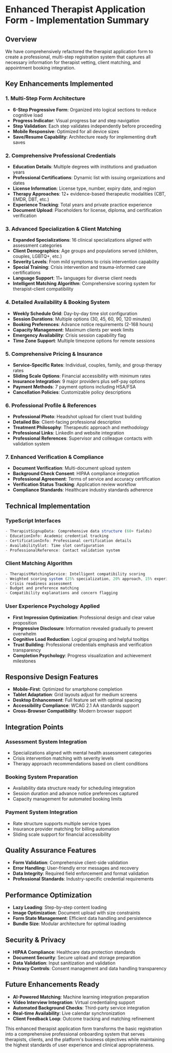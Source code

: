 # Enhanced Therapist Application Form - Implementation Summary

## Overview
We have comprehensively refactored the therapist application form to create a professional, multi-step registration system that captures all necessary information for therapist vetting, client matching, and appointment booking integration.

## Key Enhancements Implemented

### 1. Multi-Step Form Architecture
- **6-Step Progressive Form**: Organized into logical sections to reduce cognitive load
- **Progress Indicator**: Visual progress bar and step navigation
- **Step Validation**: Each step validates independently before proceeding
- **Mobile Responsive**: Optimized for all device sizes
- **Save/Resume Capability**: Architecture ready for implementing draft saves

### 2. Comprehensive Professional Credentials
- **Education Details**: Multiple degrees with institutions and graduation years
- **Professional Certifications**: Dynamic list with issuing organizations and dates
- **License Information**: License type, number, expiry date, and region
- **Therapy Approaches**: 12+ evidence-based therapeutic modalities (CBT, EMDR, DBT, etc.)
- **Experience Tracking**: Total years and private practice experience
- **Document Upload**: Placeholders for license, diploma, and certification verification

### 3. Advanced Specialization & Client Matching
- **Expanded Specializations**: 16 clinical specializations aligned with assessment categories
- **Client Demographics**: Age groups and populations served (children, couples, LGBTQ+, etc.)
- **Severity Levels**: From mild symptoms to crisis intervention capability
- **Special Training**: Crisis intervention and trauma-informed care certifications
- **Language Support**: 11+ languages for diverse client needs
- **Intelligent Matching Algorithm**: Comprehensive scoring system for therapist-client compatibility

### 4. Detailed Availability & Booking System
- **Weekly Schedule Grid**: Day-by-day time slot configuration
- **Session Durations**: Multiple options (30, 45, 60, 90, 120 minutes)
- **Booking Preferences**: Advance notice requirements (2-168 hours)
- **Capacity Management**: Maximum clients per week limits
- **Emergency Availability**: Crisis session capability flag
- **Time Zone Support**: Multiple timezone options for remote sessions

### 5. Comprehensive Pricing & Insurance
- **Service-Specific Rates**: Individual, couples, family, and group therapy rates
- **Sliding Scale Options**: Financial accessibility with minimum rates
- **Insurance Integration**: 9 major providers plus self-pay options
- **Payment Methods**: 7 payment options including HSA/FSA
- **Cancellation Policies**: Customizable policy descriptions

### 6. Professional Profile & References
- **Professional Photo**: Headshot upload for client trust building
- **Detailed Bio**: Client-facing professional description
- **Treatment Philosophy**: Therapeutic approach and methodology
- **Professional Links**: LinkedIn and website integration
- **Professional References**: Supervisor and colleague contacts with validation system

### 7. Enhanced Verification & Compliance
- **Document Verification**: Multi-document upload system
- **Background Check Consent**: HIPAA compliance integration
- **Professional Agreement**: Terms of service and accuracy certification
- **Verification Status Tracking**: Application review workflow
- **Compliance Standards**: Healthcare industry standards adherence

## Technical Implementation

### TypeScript Interfaces
```typescript
- TherapistSignupData: Comprehensive data structure (60+ fields)
- EducationInfo: Academic credential tracking
- CertificationInfo: Professional certification details
- AvailabilitySlot: Time slot configuration
- ProfessionalReference: Contact validation system
```

### Client Matching Algorithm
```typescript
- TherapistMatchingService: Intelligent compatibility scoring
- Weighted scoring system (25% specialization, 20% approach, 15% experience)
- Crisis readiness assessment
- Budget and preference matching
- Compatibility explanations and concern flagging
```

### User Experience Psychology Applied
- **First Impression Optimization**: Professional design and clear value proposition
- **Progressive Disclosure**: Information revealed gradually to prevent overwhelm
- **Cognitive Load Reduction**: Logical grouping and helpful tooltips
- **Trust Building**: Professional credentials emphasis and verification transparency
- **Completion Psychology**: Progress visualization and achievement milestones

## Responsive Design Features
- **Mobile-First**: Optimized for smartphone completion
- **Tablet Adaptation**: Grid layouts adjust for medium screens
- **Desktop Enhancement**: Full feature set with optimal spacing
- **Accessibility Compliance**: WCAG 2.1 AA standards support
- **Cross-Browser Compatibility**: Modern browser support

## Integration Points

### Assessment System Integration
- Specializations aligned with mental health assessment categories
- Crisis intervention matching with severity levels
- Therapy approach recommendations based on client conditions

### Booking System Preparation
- Availability data structure ready for scheduling integration
- Session duration and advance notice preferences captured
- Capacity management for automated booking limits

### Payment System Integration
- Rate structure supports multiple service types
- Insurance provider matching for billing automation
- Sliding scale support for financial accessibility

## Quality Assurance Features
- **Form Validation**: Comprehensive client-side validation
- **Error Handling**: User-friendly error messages and recovery
- **Data Integrity**: Required field enforcement and format validation
- **Professional Standards**: Industry-specific credential requirements

## Performance Optimization
- **Lazy Loading**: Step-by-step content loading
- **Image Optimization**: Document upload with size constraints
- **Form State Management**: Efficient data handling and persistence
- **Bundle Size**: Modular architecture for optimal loading

## Security & Privacy
- **HIPAA Compliance**: Healthcare data protection standards
- **Document Security**: Secure upload and storage preparation
- **Data Validation**: Input sanitization and validation
- **Privacy Controls**: Consent management and data handling transparency

## Future Enhancements Ready
- **AI-Powered Matching**: Machine learning integration preparation
- **Video Interview Integration**: Virtual credentialing support
- **Automated Background Checks**: Third-party service integration
- **Real-time Availability**: Live calendar synchronization
- **Client Feedback Loop**: Outcome tracking and matching refinement

This enhanced therapist application form transforms the basic registration into a comprehensive professional onboarding system that serves therapists, clients, and the platform's business objectives while maintaining the highest standards of user experience and clinical appropriateness.